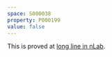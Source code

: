```yaml
---
space: S000038
property: P000199
value: false  
---
```


This is proved at [long line in nLab](https://ncatlab.org/nlab/show/long+line).
